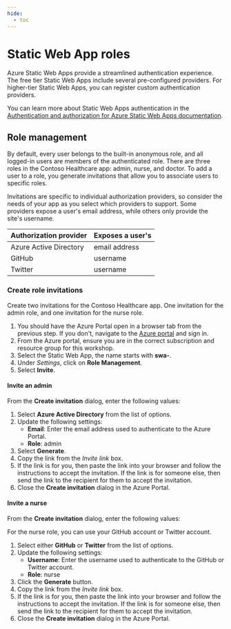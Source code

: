 ```yaml
---
hide:
  - toc
---
```


# Static Web App roles

Azure Static Web Apps provide a streamlined authentication experience. The free tier Static Web Apps include several pre-configured providers. For higher-tier Static Web Apps, you can register custom authentication providers.

You can learn more about Static Web Apps authentication in the [Authentication and authorization for Azure Static Web Apps documentation](https://docs.microsoft.com/azure/static-web-apps/authentication-authorization?WT.mc_id=aiml-77396-cxa).

## Role management

By default, every user belongs to the built-in anonymous role, and all logged-in users are members of the authenticated role. There are three roles in the Contoso Healthcare app: admin, nurse, and doctor. To add a user to a role, you generate invitations that allow you to associate users to specific roles.

Invitations are specific to individual authorization providers, so consider the needs of your app as you select which providers to support. Some providers expose a user's email address, while others only provide the site's username.

| Authorization provider | Exposes a user's |
| ---------------------- | ---------------- |
| Azure Active Directory | email address    |
| GitHub                 | username         |
| Twitter                | username         |

### Create role invitations

Create two invitations for the Contoso Healthcare app. One invitation for the admin role, and one invitation for the nurse role.

1. You should have the Azure Portal open in a browser tab from the previous step. If you don't, navigate to the [Azure portal](https://portal.azure.com) and sign in.
1. From the Azure portal, ensure you are in the correct subscription and resource group for this workshop.
1. Select the Static Web App, the name starts with **swa-**.
1. Under _Settings_, click on **Role Management**.
1. Select **Invite**.

#### Invite an admin

From the **Create invitation** dialog, enter the following values:

1. Select **Azure Active Directory** from the list of options.
1. Update the following settings:
    - **Email**: Enter the email address used to authenticate to the Azure Portal.
    - **Role**: admin
1. Select **Generate**.
1. Copy the link from the _Invite link_ box.
1. If the link is for you, then paste the link into your browser and follow the instructions to accept the invitation. If the link is for someone else, then send the link to the recipient for them to accept the invitation.
1. Close the **Create invitation** dialog in the Azure Portal.

#### Invite a nurse

From the **Create invitation** dialog, enter the following values:

For the nurse role, you can use your GitHub account or Twitter account.

1. Select either **GitHub** or **Twitter** from the list of options.
1. Update the following settings:
    - **Username**: Enter the username used to authenticate to the GitHub or Twitter account.
    - **Role**: nurse
1. Click the **Generate** button.
1. Copy the link from the _Invite link_ box.
1. If the link is for you, then paste the link into your browser and follow the instructions to accept the invitation. If the link is for someone else, then send the link to the recipient for them to accept the invitation.
1. Close the **Create invitation** dialog in the Azure Portal.
